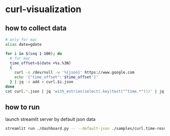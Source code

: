 # curl-visualization

## how to collect data
``` bash
# only for mac
alias date=gdate

for i in $(seq 1 100); do
  # for mac
  time_offset=$(date +%s.%3N)
  {
    curl -o /dev/null -w '%{json}' https://www.google.com
    echo '{"time_offset":'$time_offset'}'
  } | jq -s add > curl.$i.json
done
cat curl.*.json | jq 'with_entries(select(.key|test("^time.*")))' | jq -s . > curl.time-results.json
```

## how to run
launch streamlit server by default json data
``` bash
streamlit run ./dashboard.py -- --default-json ./samples/curl.time-results.json
```
